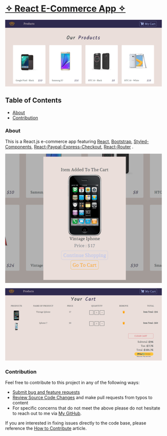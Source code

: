 # [✧ React E-Commerce App ✧]("https://react-e-commerce-store.herokuapp.com/")

![screenshot](https://github.com/rsolov23/e-commerce-react/blob/main/public/img/screenshot.png)

## Table of Contents

- [About](#About)
- [Contribution](#Contribution)


### About

This is a React.js e-commerce app featuring [React]("https://reactjs.org/"), [Bootstrap]("https://getbootstrap.com/"), [Styled-Components]("https://styled-components.com/"), [React-Paypal-Express-Checkout]("https://www.npmjs.com/package/react-paypal-express-checkout"), [React-Router]("https://reactrouter.com/web/guides/quick-start") .

![screenshot](https://github.com/rsolov23/e-commerce-react/blob/main/public/img/screenshot2.png)

![screenshot](https://github.com/rsolov23/e-commerce-react/blob/main/public/img/screenshot3.png)

### Contribution

Feel free to contribute to this project in any of the following ways:

- [Submit bug and feature requests](https://github.com/rsolov23/e-commerce-react/issues)
- [Review Source Code Changes](https://github.com/rsolov23/e-commerce-react/pulls) and make pull requests from typos to content
- For specific concerns that do not meet the above please do not hesitate to reach out to me via [My GitHub](https://github.com/rsolov23).

If you are interested in fixing issues directly to the code base, please reference the [How to Contribute](https://github.com/microsoft/vscode/wiki/How-to-Contribute) article.

<!-- ### Credit

- Created this app with the tutorial in this [link](https://www.youtube.com/watch?v=wPQ1-33teR4) -->
